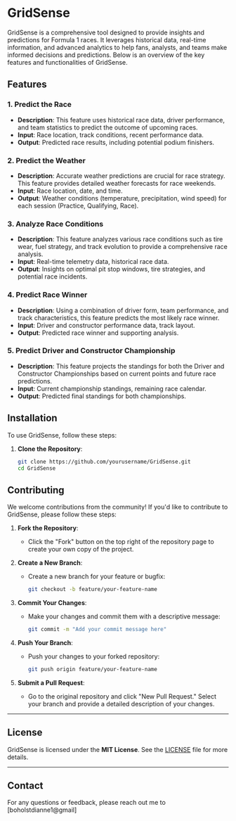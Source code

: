 # GridSense

GridSense is a comprehensive tool designed to provide insights and predictions for Formula 1 races. It leverages historical data, real-time information, and advanced analytics to help fans, analysts, and teams make informed decisions and predictions. Below is an overview of the key features and functionalities of GridSense.

## Features

### 1. **Predict the Race**
   - **Description**: This feature uses historical race data, driver performance, and team statistics to predict the outcome of upcoming races.
   - **Input**: Race location, track conditions, recent performance data.
   - **Output**: Predicted race results, including potential podium finishers.

### 2. **Predict the Weather**
   - **Description**: Accurate weather predictions are crucial for race strategy. This feature provides detailed weather forecasts for race weekends.
   - **Input**: Race location, date, and time.
   - **Output**: Weather conditions (temperature, precipitation, wind speed) for each session (Practice, Qualifying, Race).

### 3. **Analyze Race Conditions**
   - **Description**: This feature analyzes various race conditions such as tire wear, fuel strategy, and track evolution to provide a comprehensive race analysis.
   - **Input**: Real-time telemetry data, historical race data.
   - **Output**: Insights on optimal pit stop windows, tire strategies, and potential race incidents.

### 4. **Predict Race Winner**
   - **Description**: Using a combination of driver form, team performance, and track characteristics, this feature predicts the most likely race winner.
   - **Input**: Driver and constructor performance data, track layout.
   - **Output**: Predicted race winner and supporting analysis.

### 5. **Predict Driver and Constructor Championship**
   - **Description**: This feature projects the standings for both the Driver and Constructor Championships based on current points and future race predictions.
   - **Input**: Current championship standings, remaining race calendar.
   - **Output**: Predicted final standings for both championships.

## Installation

To use GridSense, follow these steps:

1. **Clone the Repository**:
   ```bash
   git clone https://github.com/yourusername/GridSense.git
   cd GridSense

## Contributing

We welcome contributions from the community! If you'd like to contribute to GridSense, please follow these steps:

1. **Fork the Repository**:
   - Click the "Fork" button on the top right of the repository page to create your own copy of the project.

2. **Create a New Branch**:
   - Create a new branch for your feature or bugfix:
     ```bash
     git checkout -b feature/your-feature-name
     ```

3. **Commit Your Changes**:
   - Make your changes and commit them with a descriptive message:
     ```bash
     git commit -m "Add your commit message here"
     ```

4. **Push Your Branch**:
   - Push your changes to your forked repository:
     ```bash
     git push origin feature/your-feature-name
     ```

5. **Submit a Pull Request**:
   - Go to the original repository and click "New Pull Request." Select your branch and provide a detailed description of your changes.

---

## License

GridSense is licensed under the **MIT License**. See the [LICENSE](LICENSE) file for more details.

---

## Contact

For any questions or feedback, please reach out me to [boholstdianne1@gmail]